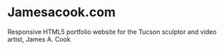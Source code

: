 Jamesacook.com
==============

Responsive HTML5 portfolio website for the Tucson sculptor and video artist, James A. Cook
